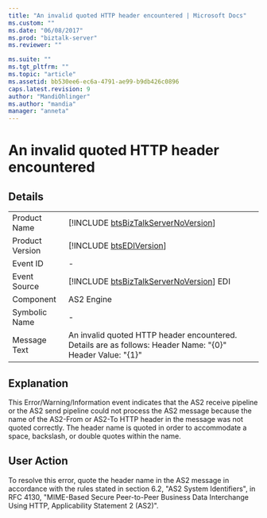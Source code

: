 ```yaml
---
title: "An invalid quoted HTTP header encountered | Microsoft Docs"
ms.custom: ""
ms.date: "06/08/2017"
ms.prod: "biztalk-server"
ms.reviewer: ""

ms.suite: ""
ms.tgt_pltfrm: ""
ms.topic: "article"
ms.assetid: bb530ee6-ec6a-4791-ae99-b9db426c0896
caps.latest.revision: 9
author: "MandiOhlinger"
ms.author: "mandia"
manager: "anneta"
---
```

# An invalid quoted HTTP header encountered
## Details  
  
|                 |                                                                                                              |
|-----------------|--------------------------------------------------------------------------------------------------------------|
|  Product Name   |             [!INCLUDE [btsBizTalkServerNoVersion](../includes/btsbiztalkservernoversion-md.md)]              |
| Product Version |                         [!INCLUDE [btsEDIVersion](../includes/btsediversion-md.md)]                          |
|    Event ID     |                                                      -                                                       |
|  Event Source   |           [!INCLUDE [btsBizTalkServerNoVersion](../includes/btsbiztalkservernoversion-md.md)] EDI            |
|    Component    |                                                  AS2 Engine                                                  |
|  Symbolic Name  |                                                      -                                                       |
|  Message Text   | An invalid quoted HTTP header encountered.  Details are as follows:  Header Name: "{0}"  Header Value: "{1}" |
  
## Explanation  
 This Error/Warning/Information event indicates that the AS2 receive pipeline or the AS2 send pipeline could not process the AS2 message because the name of the AS2-From or AS2-To HTTP header in the message was not quoted correctly. The header name is quoted in order to accommodate a space, backslash, or double quotes within the name.  
  
## User Action  
 To resolve this error, quote the header name in the AS2 message in accordance with the rules stated in section 6.2, "AS2 System Identifiers", in RFC 4130, "MIME-Based Secure Peer-to-Peer Business Data Interchange Using HTTP, Applicability Statement 2 (AS2)".